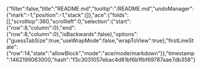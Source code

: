 {"filter":false,"title":"README.md","tooltip":"/README.md","undoManager":{"mark":-1,"position":-1,"stack":[]},"ace":{"folds":[],"scrolltop":360,"scrollleft":0,"selection":{"start":{"row":8,"column":0},"end":{"row":8,"column":0},"isBackwards":false},"options":{"guessTabSize":true,"useWrapMode":false,"wrapToView":true},"firstLineState":{"row":14,"state":"allowBlock","mode":"ace/mode/markdown"}},"timestamp":1462199063000,"hash":"f3c3031057ebac4d81bf6b1fbf69787aae7db358"}